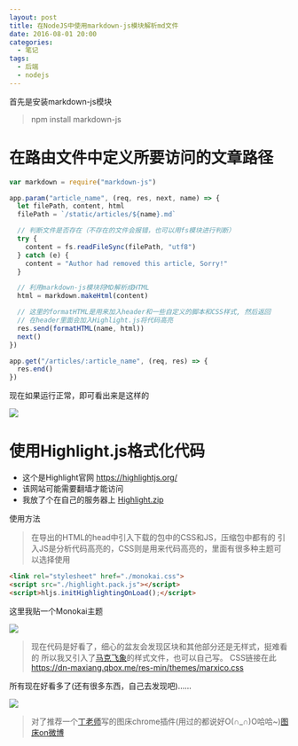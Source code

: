 ```yaml
---
layout: post
title: 在NodeJS中使用markdown-js模块解析md文件
date: 2016-08-01 20:00
categories:
  - 笔记
tags:
  - 后端
  - nodejs
---
```


首先是安装markdown-js模块
> npm install markdown-js

<!-- more -->

# 在路由文件中定义所要访问的文章路径

```javascript
var markdown = require("markdown-js")

app.param("article_name", (req, res, next, name) => {
  let filePath, content, html
  filePath = `/static/articles/${name}.md`

  // 判断文件是否存在（不存在的文件会报错，也可以用fs模块进行判断）
  try {
    content = fs.readFileSync(filePath, "utf8")
  } catch (e) {
    content = "Author had removed this article, Sorry!"
  }

  // 利用markdown-js模块将MD解析成HTML
  html = markdown.makeHtml(content)

  // 这里的formatHTML是用来加入header和一些自定义的脚本和CSS样式, 然后返回
  // 在header里面会加入Highlight.js将代码高亮
  res.send(formatHTML(name, html))
  next()
})

app.get("/articles/:article_name", (req, res) => {
  res.end()
})
```

现在如果运行正常，即可看出来是这样的

![](http://ww3.sinaimg.cn/large/708e7d29gw1fa8a28jp2sj21kw0msjuc.jpg)

# 使用Highlight.js格式化代码

* 这个是Highlight官网 https://highlightjs.org/
* 该网站可能需要翻墙才能访问
* 我放了个在自己的服务器上 [Highlight.zip](http://www.woolson.cn/public/highlight.zip)

使用方法
> 在导出的HTML的head中引入下载的包中的CSS和JS，压缩包中都有的
> 引入JS是分析代码高亮的，CSS则是用来代码高亮的，里面有很多种主题可以选择使用

```html
<link rel="stylesheet" href="./monokai.css">
<script src="./highlight.pack.js"></script>
<script>hljs.initHighlightingOnLoad();</script>
```

这里我贴一个Monokai主题

![](http://ww3.sinaimg.cn/large/708e7d29gw1fa8a2rgs7hj21kw0nwwhz.jpg)

> 现在代码是好看了，细心的盆友会发现区块和其他部分还是无样式，挺难看的
> 所以我又引入了[马克飞象](https://maxiang.io/vip.html)的样式文件，也可以自己写。
> CSS链接在此 https://dn-maxiang.qbox.me/res-min/themes/marxico.css

所有现在好看多了(还有很多东西，自己去发现吧)……

![](http://ww3.sinaimg.cn/large/708e7d29gw1fa8a7agc5pj21kw0uu0xl.jpg)

> 对了推荐一个[丁老师](http://cjting.me/)写的图床chrome插件(用过的都说好O(∩_∩)O哈哈~)[图床on微博](https://chrome.google.com/webstore/detail/%E5%9B%BE%E5%BA%8Aon%E5%BE%AE%E5%8D%9A/opblldeehobgiedgjgamaklagilmkagc)
